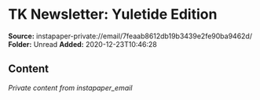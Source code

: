 # TK Newsletter: Yuletide Edition

**Source:** instapaper-private://email/7feaab8612db19b3439e2fe90ba9462d/
**Folder:** Unread
**Added:** 2020-12-23T10:46:28




## Content
*Private content from instapaper_email*
